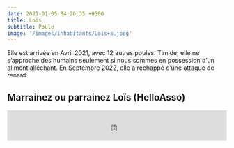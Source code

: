 ```yaml
---
date: 2021-01-05 04:20:35 +0300
title: Loïs
subtitle: Poule
image: '/images/inhabitants/Loïs+a.jpeg'
---
```


Elle est arrivée en Avril 2021, avec 12 autres poules. Timide, elle ne s’approche des humains seulement si nous sommes en possession d’un aliment alléchant. En Septembre 2022, elle a réchappé d’une attaque de renard.

## Marrainez ou parrainez Loïs (HelloAsso)

<iframe id="haWidget" allowtransparency="true" src="https://www.helloasso.com/associations/mallouestan-association/formulaires/3/widget-bouton" style="width: 100%; height: 70px; border: none;"></iframe>